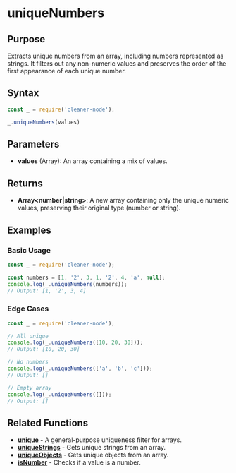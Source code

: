 # uniqueNumbers

## Purpose
Extracts unique numbers from an array, including numbers represented as strings. It filters out any non-numeric values and preserves the order of the first appearance of each unique number.

## Syntax
```javascript
const _ = require('cleaner-node');

_.uniqueNumbers(values)
```

## Parameters
- **values** (Array): An array containing a mix of values.

## Returns
- **Array<number|string>**: A new array containing only the unique numeric values, preserving their original type (number or string).

## Examples

### Basic Usage
```javascript
const _ = require('cleaner-node');

const numbers = [1, '2', 3, 1, '2', 4, 'a', null];
console.log(_.uniqueNumbers(numbers));
// Output: [1, '2', 3, 4]
```

### Edge Cases
```javascript
const _ = require('cleaner-node');

// All unique
console.log(_.uniqueNumbers([10, 20, 30]));
// Output: [10, 20, 30]

// No numbers
console.log(_.uniqueNumbers(['a', 'b', 'c']));
// Output: []

// Empty array
console.log(_.uniqueNumbers([]));
// Output: []
```

## Related Functions
- **[unique](./unique.md)** - A general-purpose uniqueness filter for arrays.
- **[uniqueStrings](./unique-strings.md)** - Gets unique strings from an array.
- **[uniqueObjects](./unique-objects.md)** - Gets unique objects from an array.
- **[isNumber](./is-number.md)** - Checks if a value is a number. 